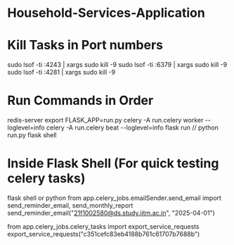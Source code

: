 # Household-Services-Application

# Kill Tasks in Port numbers
sudo lsof -ti :4243 | xargs sudo kill -9
sudo lsof -ti :6379 | xargs sudo kill -9
sudo lsof -ti :4281 | xargs sudo kill -9


# Run Commands in Order
redis-server
export FLASK_APP=run.py
celery -A run.celery worker --loglevel=info
celery -A run.celery beat --loglevel=info
flask run // python run.py
flask shell

# Inside Flask Shell (For quick testing celery tasks)
flask shell or python
from app.celery_jobs.emailSender.send_email import send_reminder_email, send_monthly_report
send_reminder_email("21f1002580@ds.study.iitm.ac.in", "2025-04-01")

from app.celery_jobs.celery_tasks import export_service_requests
export_service_requests("c351cefc83eb4188b761c61707b7688b")
